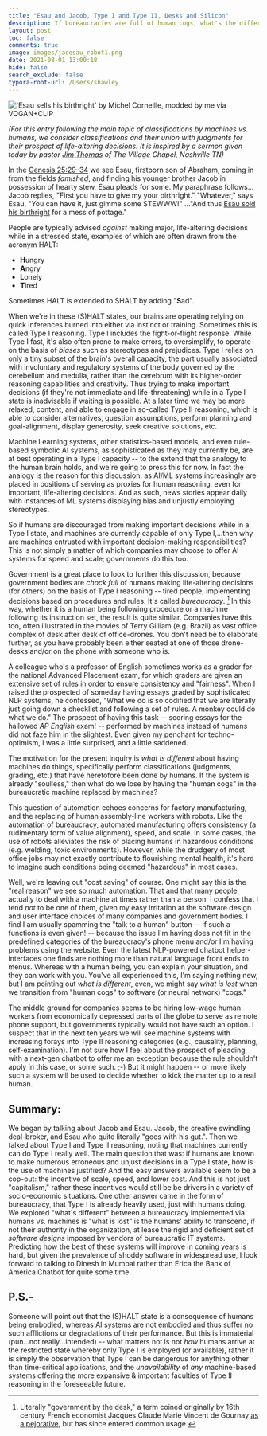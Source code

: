 ```yaml
---
title: "Esau and Jacob, Type I and Type II, Desks and Silicon"
description: If bureaucracies are full of human cogs, what's the difference replacing them with machines?
layout: post
toc: false
comments: true
image: images/jacesau_robot1.png
date: 2021-08-01 13:00:18
hide: false
search_exclude: false
typora-root-url: /Users/shawley
---
```


![](../../../images/jacesau_robot1.png "'Esau sells his birthright' by Michel Corneille, modded by me via VQGAN+CLIP")

*(For this entry following the main topic of classifications by machines vs. humans, we consider classifications and their union with judgments for their prospect of life-altering decisions. It is inspired by a sermon given today by pastor [Jim Thomas](https://twitter.com/pastorjimtvc) of The Village Chapel, Nashville TN)*


In the [Genesis 25:29–34](https://bible.oremus.org/?passage=Genesis%2025:29%E2%80%9334&version=nrsv) we see Esau, firstborn son of Abraham, coming in from the fields *famished*,  and finding his younger brother Jacob in possession of hearty stew, Esau pleads for some. My paraphrase follows...
  Jacob replies, "First you have to give my your birthright."
  "Whatever," says Esau, "You can have it, just gimme some STEWWW!"
..."And thus [Esau sold his birthright](https://images.fineartamerica.com/images-medium-large-5/esau-selling-his-birthright-to-jacob-1630-oil-on-canvas-michel-corneille.jpg) for a mess of pottage."

People are typically advised *against* making major, life-altering decisions while in a stressed state, examples of which are often drawn from the acronym HALT:

*  **H**ungry
*  **A**ngry
*  **L**onely
*  **T**ired

Sometimes HALT is extended to SHALT by adding "**S**ad".

When we're in these (S)HALT states, our brains are operating relying on quick inferences burned into either via instinct or training. Sometimes this is called Type I reasoning.  Type I includes the fight-or-flight response.  While Type I fast, it's also often prone to make errors, to oversimplify, to operate on the basis of *biases* such as stereotypes and prejudices. Type I relies on only a tiny subset of the brain's overall capacity, the part usually associated with involuntary and regulatory systems of the body governed by the cerebellum and medulla, rather than the cerebrum with its higher-order reasoning capabilities and creativity.  Thus trying to make important decisions (if they're not immediate and life-threatening) while in a Type I state is inadvisable if waiting is possible. At a later time we may be more relaxed, content, and able to engage in so-called Type II reasoning, which is able to consider alternatives, question assumptions, perform planning and goal-alignment, display generosity, seek creative solutions, etc.

Machine Learning systems, other statistics-based models, and even rule-based symbolic AI systems, as sophisticated as they may currently be, are at best operating in a Type I capacity -- to the extend that the analogy to the human brain holds, and we're going to press this for now.  In fact the analogy is the reason for this discussion, as AI/ML systems increasingly are placed in positions of serving as proxies for human reasoning, even for important, life-altering decisions. And as such, news stories appear daily with instances of ML systems displaying bias and unjustly employing stereotypes.

So if humans are discouraged from making important decisions while in a Type I state, and machines are currently capable of only Type I,...then why are machines entrusted with important decision-making responsibilities?  This is not simply a matter of which companies may choose to offer AI systems for speed and scale; governments do this too.

Government is a great place to look to further this discussion, because government bodies are *chock full* of humans making life-altering decisions (for others) on the basis of Type I reasoning -- tired people, implementing decisions based on procedures and rules.  It's called *bureaucracy*. [^1] In this way, whether it is a human being following procedure or a machine following its instruction set, the result is quite similar. Companies have this too, often illustrated in the movies of Terry Gilliam (e.g. Brazil) as vast office complex of desk after desk of office-drones. You don't need be to elaborate further, as you have probably been either seated at one of those drone-desks and/or on the phone with someone who is.

[^1]: Literally "government by the desk," a term coined originally by 16th century French economist Jacques Claude Marie Vincent de Gournay [as a pejorative](https://en.wikipedia.org/wiki/Bureaucracy#Etymology_and_usage), but has since entered common usage.

A colleague who's a professor of English sometimes works as a grader for the national Advanced Placement exam, for which graders are given an extensive set of rules in order to ensure consistency and "fairness".  When I raised the prospected of someday having essays graded by sophisticated NLP systems, he confessed, "What we do is so codified that we are literally just going down a checklist and following a set of rules. A monkey could do what we do." The prospect of having this task -- scoring essays for the hallowed *AP English* exam! -- performed by machines instead of humans did not faze him in the slightest. Even given my penchant for techno-optimism, I was a little surprised, and a little saddened.

The motivation for the present inquiry is *what is different* about having machines do things, specifically perform classifications (judgments, grading, etc.)  that have heretofore been done by humans. If the system is already "soulless," then what do we lose by having the "human cogs" in the bureaucratic machine replaced by machines?

This question of automation echoes concerns for factory manufacturing, and the replacing of human assembly-line workers with robots.  Like the automation of bureaucracy, automated manufacturing offers consistency (a rudimentary form of value alignment), speed, and scale.  In some cases, the use of robots  alleviates the risk of placing humans in hazardous conditions (e.g. welding, toxic environments). However, while the drudgery of most office jobs may not exactly contribute to flourishing mental health, it's hard to imagine such conditions being deemed "hazardous" in most cases.

Well, we're leaving out "cost saving" of course. One might say this is the "real reason" we see so much automation. That and that many people actually to deal with a machine at times rather than a person. I confess that I tend *not* to be one of them, given my easy irritation at the software design and user interface choices of many companies and government bodies. I find I am usually spamming the "talk to a human" button -- if such a functions is even given! -- because the issue I'm having does not fit in the predefined categories of the bureaucracy's phone menu and/or I'm having problems using the website.  Even the latest NLP-powered chatbot helper-interfaces one finds are nothing more than natural language front ends to menus.  Whereas with a human being, you can explain your situation, and they can work with you.  You've all experienced this, I'm saying nothing new, but I am pointing out *what is different*, even, we might say *what is lost* when we transition from "human cogs" to software (or neural network) "cogs."

The middle ground for companies seems to be hiring low-wage human workers from economically depressed parts of the globe to serve as remote phone support, but governments typically would not have such an option. I suspect that in the next ten years we will see machine systems with increasing forays into Type II reasoning categories (e.g., causality, planning, self-examination).  I'm not sure how I feel about the prospect of pleading with a next-gen chatbot to offer me an exception because the rule shouldn't apply in this case, or some such. ;-) But it might happen -- or more likely such a system will be used to decide whether to kick the matter up to a real human.

## Summary:
We began by talking about Jacob and Esau.  Jacob, the creative swindling deal-broker, and Esau who quite literally "goes with his gut.". Then we talked about Type I and Type II reasoning, noting that machines currently can do Type I really well. The main question that was: if humans are known to make numerous erroneous and unjust decisions in a Type I state, how is the use of machines justified? And the easy answers available seem to be a cop-out: the incentive of scale, speed, and lower cost.  And this is not just "capitalism," rather these incentives would still be be drivers in a variety of socio-economic situations. One other answer came in the form of bureaucracy, that Type I is already heavily used, just with humans doing.  We explored "what's different" between a bureaucracy implemented via humans vs. machines is "what is lost" is the humans' ability to transcend, if not their authority in the organization, at lease the rigid and deficient set of *software designs* imposed by vendors of bureaucratic IT systems.  Predicting how the best of these systems will improve in coming years is hard, but given the prevalence of shoddy software in widespread use, I look forward to talking to Dinesh in Mumbai rather than Erica the Bank of America Chatbot for quite some time.  

## P.S.-
Someone will point out that the (S)HALT state is a consequence of humans being embodied, whereas AI systems are not embodied and thus suffer no such afflictions or degradations of their performance. But this is immaterial (pun...not really...intended) -- what matters not is not *how* humans arrive at the restricted state whereby only Type I is employed (or available), rather it is simply the observation that Type I can be dangerous for anything other than time-critical applications, and the *unavailability* of *any* machine-based systems offering the more expansive & important faculties of Type II reasoning in the foreseeable future.
